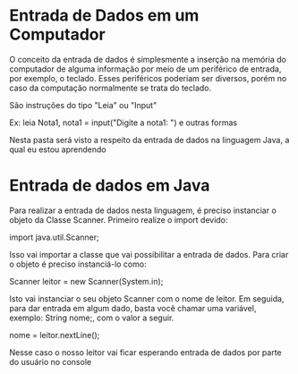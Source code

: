 # Entrada de Dados em um Computador

O conceito da entrada de dados é simplesmente a inserção na memória do computador de alguma 
informação por meio de um periférico de entrada, por exemplo, o teclado. Esses periféricos poderiam
ser diversos, porém no caso da computação normalmente se trata do teclado.

São instruções do tipo "Leia" ou "Input"

Ex: leia Nota1, nota1 = input("Digite a nota1: ") e outras formas

Nesta pasta será visto a respeito da entrada de dados na linguagem Java, a qual eu estou aprendendo

# Entrada de dados em Java

Para realizar a entrada de dados nesta linguagem, é preciso instanciar o objeto da Classe Scanner. Primeiro realize o import devido:

import java.util.Scanner;

Isso vai importar a classe que vai possibilitar a entrada de dados.
Para criar o objeto é preciso instanciá-lo como:

Scanner leitor = new Scanner(System.in);

Isto vai instanciar o seu objeto Scanner com o nome de leitor. Em seguida, para dar entrada em algum dado, basta você chamar uma variável, exemplo: String nome;, com o valor a seguir.

nome = leitor.nextLine();

Nesse caso o nosso leitor vai ficar esperando entrada de dados por parte do usuário no console
